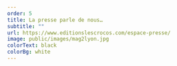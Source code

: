 ```yaml
---
order: 5
title: La presse parle de nous…
subtitle: ""
url: https://www.editionslescrocos.com/espace-presse/
image: public/images/mag2lyon.jpg
colorText: black
colorBg: white
---
```

